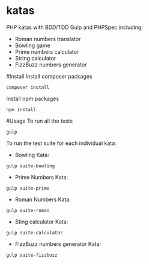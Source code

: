 # katas
PHP katas with BDD/TDD Gulp and PHPSpec including:
- Roman numbers translator
- Bowling game
- Prime numbers calculator
- String calculator
- FizzBuzz numbers generator

#Install
Install composer packages
```
composer install
```
Install npm packages
```
npm install
```

#Usage
To run all the tests
```
gulp
```
To run the test suite for each individual kata:
- Bowling Kata:
```
gulp suite-bowling
```
- Prime Numbers Kata:
```
gulp suite-prime
```
- Roman Numbers Kata:
```
gulp suite-roman
```
- Sting calculator Kata:
```
gulp suite-calculator
```
- FizzBuzz numbers generator Kata:
```
gulp suite-fizzbuzz
```

